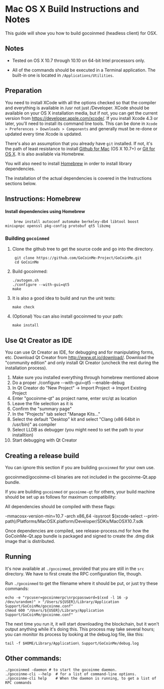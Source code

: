 Mac OS X Build Instructions and Notes
====================================
This guide will show you how to build gocoinmed (headless client) for OSX.

Notes
-----

* Tested on OS X 10.7 through 10.10 on 64-bit Intel processors only.

* All of the commands should be executed in a Terminal application. The
built-in one is located in `/Applications/Utilities`.

Preparation
-----------

You need to install XCode with all the options checked so that the compiler
and everything is available in /usr not just /Developer. XCode should be
available on your OS X installation media, but if not, you can get the
current version from https://developer.apple.com/xcode/. If you install
Xcode 4.3 or later, you'll need to install its command line tools. This can
be done in `Xcode > Preferences > Downloads > Components` and generally must
be re-done or updated every time Xcode is updated.

There's also an assumption that you already have `git` installed. If
not, it's the path of least resistance to install [Github for Mac](https://mac.github.com/)
(OS X 10.7+) or
[Git for OS X](https://code.google.com/p/git-osx-installer/). It is also
available via Homebrew.

You will also need to install [Homebrew](http://brew.sh) in order to install library
dependencies.

The installation of the actual dependencies is covered in the Instructions
sections below.

Instructions: Homebrew
----------------------

#### Install dependencies using Homebrew

        brew install autoconf automake berkeley-db4 libtool boost miniupnpc openssl pkg-config protobuf qt5 libzmq

### Building `gocoinmed`

1. Clone the github tree to get the source code and go into the directory.

        git clone https://github.com/GoCoinMe-Project/GoCoinMe.git
        cd GoCoinMe

2.  Build gocoinmed:

        ./autogen.sh
        ./configure --with-gui=qt5
        make

3.  It is also a good idea to build and run the unit tests:

        make check

4.  (Optional) You can also install gocoinmed to your path:

        make install

Use Qt Creator as IDE
------------------------
You can use Qt Creator as IDE, for debugging and for manipulating forms, etc.
Download Qt Creator from http://www.qt.io/download/. Download the "community edition" and only install Qt Creator (uncheck the rest during the installation process).

1. Make sure you installed everything through homebrew mentioned above
2. Do a proper ./configure --with-gui=qt5 --enable-debug
3. In Qt Creator do "New Project" -> Import Project -> Import Existing Project
4. Enter "gocoinme-qt" as project name, enter src/qt as location
5. Leave the file selection as it is
6. Confirm the "summary page"
7. In the "Projects" tab select "Manage Kits..."
8. Select the default "Desktop" kit and select "Clang (x86 64bit in /usr/bin)" as compiler
9. Select LLDB as debugger (you might need to set the path to your installtion)
10. Start debugging with Qt Creator

Creating a release build
------------------------
You can ignore this section if you are building `gocoinmed` for your own use.

gocoinmed/gocoinme-cli binaries are not included in the gocoinme-Qt.app bundle.

If you are building `gocoinmed` or `gocoinme-qt` for others, your build machine should be set up
as follows for maximum compatibility:

All dependencies should be compiled with these flags:

 -mmacosx-version-min=10.7
 -arch x86_64
 -isysroot $(xcode-select --print-path)/Platforms/MacOSX.platform/Developer/SDKs/MacOSX10.7.sdk

Once dependencies are compiled, see release-process.md for how the GoCoinMe-Qt.app
bundle is packaged and signed to create the .dmg disk image that is distributed.

Running
-------

It's now available at `./gocoinmed`, provided that you are still in the `src`
directory. We have to first create the RPC configuration file, though.

Run `./gocoinmed` to get the filename where it should be put, or just try these
commands:

    echo -e "rpcuser=gocoinmerpc\nrpcpassword=$(xxd -l 16 -p /dev/urandom)" > "/Users/${USER}/Library/Application Support/GoCoinMe/gocoinme.conf"
    chmod 600 "/Users/${USER}/Library/Application Support/GoCoinMe/gocoinme.conf"

The next time you run it, it will start downloading the blockchain, but it won't
output anything while it's doing this. This process may take several hours;
you can monitor its process by looking at the debug.log file, like this:

    tail -f $HOME/Library/Application\ Support/GoCoinMe/debug.log

Other commands:
-------

    ./gocoinmed -daemon # to start the gocoinme daemon.
    ./gocoinme-cli --help  # for a list of command-line options.
    ./gocoinme-cli help    # When the daemon is running, to get a list of RPC commands
